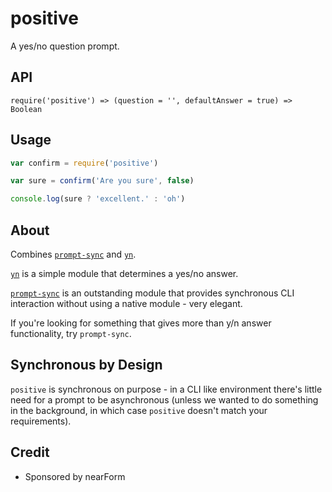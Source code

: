 # positive

A yes/no question prompt.

## API

```
require('positive') => (question = '', defaultAnswer = true) => Boolean
```

## Usage

```js
var confirm = require('positive')

var sure = confirm('Are you sure', false)

console.log(sure ? 'excellent.' : 'oh')
```

## About

Combines [`prompt-sync`][] and [`yn`][]. 

[`yn`][] is a simple module that determines a yes/no answer.

[`prompt-sync`][] is an outstanding module that provides synchronous
CLI interaction without using a native module - very elegant. 

If you're looking for something that gives more than y/n answer
functionality, try `prompt-sync`.

## Synchronous by Design

`positive` is synchronous on purpose - in a CLI like environment there's
little need for a prompt to be asynchronous (unless we wanted to do
something in the background, in which case `positive` doesn't match your
requirements). 

## Credit

* Sponsored by nearForm

[`prompt-sync`]: http://npmjs.com/prompt-sync
[`yn`]: http://npmjs.com/yn